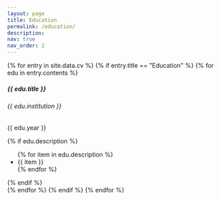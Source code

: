 ```yaml
---
layout: page
title: Education
permalink: /education/
description:
nav: true
nav_order: 2
---
```


<div class="education">

  {% for entry in site.data.cv %}
    {% if entry.title == "Education" %}
      {% for edu in entry.contents %}
      <div class="card mt-3 p-3">
        <h5 class="card-title">{{ edu.title }}</h5>
        <h6 class="card-subtitle mb-2 text-muted">{{ edu.institution }}</h6>
        <p class="card-text">{{ edu.year }}</p>
        {% if edu.description %}
        <ul class="card-text font-weight-light">
          {% for item in edu.description %}
          <li>{{ item }}</li>
          {% endfor %}
        </ul>
        {% endif %}
      </div>
      {% endfor %}
    {% endif %}
  {% endfor %}

</div>

<style>
  .card {
    background-color: var(--global-card-bg-color);
    border-color: var(--global-card-border-color);
  }
  .card-title, .card-text, .card li {
    color: var(--global-text-color);
  }
  .card-subtitle {
    color: var(--global-text-color-light);
  }
</style>
